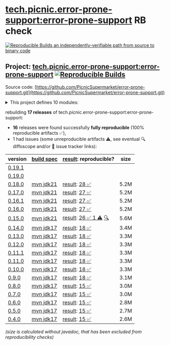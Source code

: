 [tech.picnic.error-prone-support:error-prone-support](https://central.sonatype.com/artifact/tech.picnic.error-prone-support/error-prone-support/versions) RB check
=======

[![Reproducible Builds](https://reproducible-builds.org/images/logos/rb.svg) an independently-verifiable path from source to binary code](https://reproducible-builds.org/)

## Project: [tech.picnic.error-prone-support:error-prone-support](https://central.sonatype.com/artifact/tech.picnic.error-prone-support/error-prone-support/versions) [![Reproducible Builds](https://img.shields.io/endpoint?url=https://raw.githubusercontent.com/jvm-repo-rebuild/reproducible-central/master/content/tech/picnic/error-prone-support/error-prone-support/badge.json)](https://github.com/jvm-repo-rebuild/reproducible-central/blob/master/content/tech/picnic/error-prone-support/error-prone-support/README.md)

Source code: [https://github.com/PicnicSupermarket/error-prone-support.git](https://github.com/PicnicSupermarket/error-prone-support.git)

<details><summary>This project defines 10 modules:</summary>

* [tech.picnic.error-prone-support:documentation-support](https://central.sonatype.com/artifact/tech.picnic.error-prone-support/documentation-support/overview)
* [tech.picnic.error-prone-support:error-prone-contrib](https://central.sonatype.com/artifact/tech.picnic.error-prone-support/error-prone-contrib/overview)
* [tech.picnic.error-prone-support:error-prone-experimental](https://central.sonatype.com/artifact/tech.picnic.error-prone-support/error-prone-experimental/overview)
* [tech.picnic.error-prone-support:error-prone-guidelines](https://central.sonatype.com/artifact/tech.picnic.error-prone-support/error-prone-guidelines/overview)
* [tech.picnic.error-prone-support:error-prone-support](https://central.sonatype.com/artifact/tech.picnic.error-prone-support/error-prone-support/overview)
* [tech.picnic.error-prone-support:error-prone-utils](https://central.sonatype.com/artifact/tech.picnic.error-prone-support/error-prone-utils/overview)
* [tech.picnic.error-prone-support:refaster-compiler](https://central.sonatype.com/artifact/tech.picnic.error-prone-support/refaster-compiler/overview)
* [tech.picnic.error-prone-support:refaster-runner](https://central.sonatype.com/artifact/tech.picnic.error-prone-support/refaster-runner/overview)
* [tech.picnic.error-prone-support:refaster-support](https://central.sonatype.com/artifact/tech.picnic.error-prone-support/refaster-support/overview)
* [tech.picnic.error-prone-support:refaster-test-support](https://central.sonatype.com/artifact/tech.picnic.error-prone-support/refaster-test-support/overview)
</details>

rebuilding **17 releases** of tech.picnic.error-prone-support:error-prone-support:
- **16** releases were found successfully **fully reproducible** (100% reproducible artifacts :white_check_mark:),
- 1 had issues (some unreproducible artifacts :warning:, see eventual :mag: diffoscope and/or :memo: issue tracker links):

| version | [build spec](/BUILDSPEC.md) | [result](https://reproducible-builds.org/docs/jvm/): reproducible? | size |
| -- | --------- | ------ | -- |
| [0.19.1](https://central.sonatype.com/artifact/tech.picnic.error-prone-support/error-prone-support/0.19.1/pom) | | | |
| [0.19.0](https://central.sonatype.com/artifact/tech.picnic.error-prone-support/error-prone-support/0.19.0/pom) | | | |
| [0.18.0](https://central.sonatype.com/artifact/tech.picnic.error-prone-support/error-prone-support/0.18.0/pom) | [mvn jdk21](error-prone-support-0.18.0.buildspec) | [result](error-prone-support-0.18.0.buildinfo): [28 :white_check_mark: ](error-prone-support-0.18.0.buildcompare) | 5.2M |
| [0.17.0](https://central.sonatype.com/artifact/tech.picnic.error-prone-support/error-prone-support/0.17.0/pom) | [mvn jdk21](error-prone-support-0.17.0.buildspec) | [result](error-prone-support-0.17.0.buildinfo): [27 :white_check_mark: ](error-prone-support-0.17.0.buildcompare) | 5.2M |
| [0.16.1](https://central.sonatype.com/artifact/tech.picnic.error-prone-support/error-prone-support/0.16.1/pom) | [mvn jdk21](error-prone-support-0.16.1.buildspec) | [result](error-prone-support-0.16.1.buildinfo): [27 :white_check_mark: ](error-prone-support-0.16.1.buildcompare) | 5.2M |
| [0.16.0](https://central.sonatype.com/artifact/tech.picnic.error-prone-support/error-prone-support/0.16.0/pom) | [mvn jdk21](error-prone-support-0.16.0.buildspec) | [result](error-prone-support-0.16.0.buildinfo): [27 :white_check_mark: ](error-prone-support-0.16.0.buildcompare) | 5.2M |
| [0.15.0](https://central.sonatype.com/artifact/tech.picnic.error-prone-support/error-prone-support/0.15.0/pom) | [mvn jdk21](error-prone-support-0.15.0.buildspec) | [result](error-prone-support-0.15.0.buildinfo): [26 :white_check_mark:  1 :warning:](error-prone-support-0.15.0.buildcompare) [:mag:](error-prone-support-0.15.0.diffoscope) | 5.6M |
| [0.14.0](https://central.sonatype.com/artifact/tech.picnic.error-prone-support/error-prone-support/0.14.0/pom) | [mvn jdk17](error-prone-support-0.14.0.buildspec) | [result](error-prone-support-0.14.0.buildinfo): [18 :white_check_mark: ](error-prone-support-0.14.0.buildcompare) | 3.4M |
| [0.13.0](https://central.sonatype.com/artifact/tech.picnic.error-prone-support/error-prone-support/0.13.0/pom) | [mvn jdk17](error-prone-support-0.13.0.buildspec) | [result](error-prone-support-0.13.0.buildinfo): [18 :white_check_mark: ](error-prone-support-0.13.0.buildcompare) | 3.3M |
| [0.12.0](https://central.sonatype.com/artifact/tech.picnic.error-prone-support/error-prone-support/0.12.0/pom) | [mvn jdk17](error-prone-support-0.12.0.buildspec) | [result](error-prone-support-0.12.0.buildinfo): [18 :white_check_mark: ](error-prone-support-0.12.0.buildcompare) | 3.3M |
| [0.11.1](https://central.sonatype.com/artifact/tech.picnic.error-prone-support/error-prone-support/0.11.1/pom) | [mvn jdk17](error-prone-support-0.11.1.buildspec) | [result](error-prone-support-0.11.1.buildinfo): [18 :white_check_mark: ](error-prone-support-0.11.1.buildcompare) | 3.3M |
| [0.11.0](https://central.sonatype.com/artifact/tech.picnic.error-prone-support/error-prone-support/0.11.0/pom) | [mvn jdk17](error-prone-support-0.11.0.buildspec) | [result](error-prone-support-0.11.0.buildinfo): [18 :white_check_mark: ](error-prone-support-0.11.0.buildcompare) | 3.3M |
| [0.10.0](https://central.sonatype.com/artifact/tech.picnic.error-prone-support/error-prone-support/0.10.0/pom) | [mvn jdk17](error-prone-support-0.10.0.buildspec) | [result](error-prone-support-0.10.0.buildinfo): [18 :white_check_mark: ](error-prone-support-0.10.0.buildcompare) | 3.3M |
| [0.9.0](https://central.sonatype.com/artifact/tech.picnic.error-prone-support/error-prone-support/0.9.0/pom) | [mvn jdk17](error-prone-support-0.9.0.buildspec) | [result](error-prone-support-0.9.0.buildinfo): [18 :white_check_mark: ](error-prone-support-0.9.0.buildcompare) | 3.1M |
| [0.8.0](https://central.sonatype.com/artifact/tech.picnic.error-prone-support/error-prone-support/0.8.0/pom) | [mvn jdk17](error-prone-support-0.8.0.buildspec) | [result](error-prone-support-0.8.0.buildinfo): [15 :white_check_mark: ](error-prone-support-0.8.0.buildcompare) | 3.0M |
| [0.7.0](https://central.sonatype.com/artifact/tech.picnic.error-prone-support/error-prone-support/0.7.0/pom) | [mvn jdk17](error-prone-support-0.7.0.buildspec) | [result](error-prone-support-0.7.0.buildinfo): [15 :white_check_mark: ](error-prone-support-0.7.0.buildcompare) | 3.0M |
| [0.6.0](https://central.sonatype.com/artifact/tech.picnic.error-prone-support/error-prone-support/0.6.0/pom) | [mvn jdk17](error-prone-support-0.6.0.buildspec) | [result](error-prone-support-0.6.0.buildinfo): [15 :white_check_mark: ](error-prone-support-0.6.0.buildcompare) | 2.8M |
| [0.5.0](https://central.sonatype.com/artifact/tech.picnic.error-prone-support/error-prone-support/0.5.0/pom) | [mvn jdk17](error-prone-support-0.5.0.buildspec) | [result](error-prone-support-0.5.0.buildinfo): [15 :white_check_mark: ](error-prone-support-0.5.0.buildcompare) | 2.7M |
| [0.4.0](https://central.sonatype.com/artifact/tech.picnic.error-prone-support/error-prone-support/0.4.0/pom) | [mvn jdk17](error-prone-support-0.4.0.buildspec) | [result](error-prone-support-0.4.0.buildinfo): [15 :white_check_mark: ](error-prone-support-0.4.0.buildcompare) | 2.6M |

<i>(size is calculated without javadoc, that has been excluded from reproducibility checks)</i>
